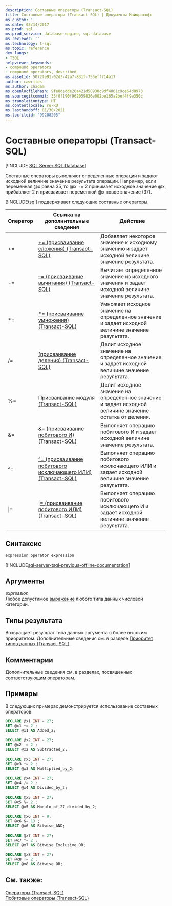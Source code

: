 ```yaml
---
description: Составные операторы (Transact-SQL)
title: Составные операторы (Transact-SQL) | Документы Майкрософт
ms.custom: ''
ms.date: 03/14/2017
ms.prod: sql
ms.prod_service: database-engine, sql-database
ms.reviewer: ''
ms.technology: t-sql
ms.topic: reference
dev_langs:
- TSQL
helpviewer_keywords:
- compound operators
- compound operators, described
ms.assetid: 5072fe91-02d3-42a7-831f-756eff714a17
author: cawrites
ms.author: chadam
ms.openlocfilehash: 9fe8dedde26a421d58930c9df4861c9ce64d8973
ms.sourcegitcommit: 33f0f190f962059826e002be165a2bef4f9e350c
ms.translationtype: HT
ms.contentlocale: ru-RU
ms.lasthandoff: 01/30/2021
ms.locfileid: "99208205"
---
```

# <a name="compound-operators-transact-sql"></a>Составные операторы (Transact-SQL)
[!INCLUDE [SQL Server SQL Database](../../includes/applies-to-version/sql-asdb.md)]

  Составные операторы выполняют определенные операции и задают исходной величине значение результата операции. Например, если переменная @x равна 35, то @x += 2 принимает исходное значение @x, прибавляет 2 и присваивает переменной @x новое значение (37).  
  
 [!INCLUDE[tsql](../../includes/tsql-md.md)] поддерживает следующие составные операторы.  
  
|Оператор|Ссылка на дополнительные сведения|Действие|  
|--------------|------------------------------|------------|  
|+=|[+= (присваивание сложения) (Transact-SQL)](../../t-sql/language-elements/add-equals-transact-sql.md)|Добавляет некоторое значение к исходному значению и задает исходной величине значение результата.|  
|-=|[–= (присваивание вычитания) (Transact-SQL)](../../t-sql/language-elements/subtract-equals-transact-sql.md)|Вычитает определенное значение из исходного значения и задает исходной величине значение результата.|  
|*=|[&#42;= (присваивание умножения) (Transact-SQL)](../../t-sql/language-elements/multiply-equals-transact-sql.md)|Умножает исходное значение на определенное значение и задает исходной величине значение результата.|  
|/=|[(присваивание деления) (Transact-SQL)](../../t-sql/language-elements/divide-equals-transact-sql.md)|Делит исходное значение на определенное значение и задает исходной величине значение результата.|  
|%=|[Присваивание модуля (Transact-SQL)](../../t-sql/language-elements/modulo-equals-transact-sql.md)|Делит исходное значение на определенное значение и задает исходной величине значение остатка от деления.|  
|&=|[&= (присваивание побитового И) (Transact-SQL)](../../t-sql/language-elements/bitwise-and-equals-transact-sql.md)|Выполняет операцию побитового И и задает исходной величине значение результата.|  
|^=|[^= (присваивание побитового исключающего ИЛИ) (Transact-SQL)](../../t-sql/language-elements/bitwise-exclusive-or-equals-transact-sql.md)|Выполняет операцию побитового исключающего ИЛИ и задает исходной величине значение результата.|  
|&#124;=|[&#124;= (присваивание побитового ИЛИ) (Transact-SQL)](../../t-sql/language-elements/bitwise-or-equals-transact-sql.md)|Выполняет операцию побитового исключающего И и задает исходной величине значение результата.|  
  
## <a name="syntax"></a>Синтаксис  
  
```syntaxsql
expression operator expression  
```  
  
[!INCLUDE[sql-server-tsql-previous-offline-documentation](../../includes/sql-server-tsql-previous-offline-documentation.md)]

## <a name="arguments"></a>Аргументы
 *expression*  
 Любое допустимое [выражение](../../t-sql/language-elements/expressions-transact-sql.md) любого типа данных числовой категории.  
  
## <a name="result-types"></a>Типы результата  
 Возвращает результат типа данных аргумента с более высоким приоритетом. Дополнительные сведения см. в разделе [Приоритет типов данных (Transact-SQL)](../../t-sql/data-types/data-type-precedence-transact-sql.md).  
  
## <a name="remarks"></a>Комментарии  
 Дополнительные сведения см. в разделах, посвященных соответствующим операторам.  
  
## <a name="examples"></a>Примеры  
 В следующих примерах демонстрируется использование составных операторов.  
  
```sql  
DECLARE @x1 INT = 27;  
SET @x1 += 2 ;  
SELECT @x1 AS Added_2;  
  
DECLARE @x2 INT = 27;  
SET @x2 -= 2 ;  
SELECT @x2 AS Subtracted_2;  
  
DECLARE @x3 INT = 27;  
SET @x3 *= 2 ;  
SELECT @x3 AS Multiplied_by_2;  
  
DECLARE @x4 INT = 27;  
SET @x4 /= 2 ;  
SELECT @x4 AS Divided_by_2;  
  
DECLARE @x5 INT = 27;  
SET @x5 %= 2 ;  
SELECT @x5 AS Modulo_of_27_divided_by_2;  
  
DECLARE @x6 INT = 9;  
SET @x6 &= 13 ;  
SELECT @x6 AS Bitwise_AND;  
  
DECLARE @x7 INT = 27;  
SET @x7 ^= 2 ;  
SELECT @x7 AS Bitwise_Exclusive_OR;  
  
DECLARE @x8 INT = 27;  
SET @x8 |= 2 ;  
SELECT @x8 AS Bitwise_OR;  
```  
  
## <a name="see-also"></a>См. также:  
 [Операторы (Transact-SQL)](../../t-sql/language-elements/operators-transact-sql.md)   
 [Побитовые операторы (Transact-SQL)](../../t-sql/language-elements/bitwise-operators-transact-sql.md)  
  
  
